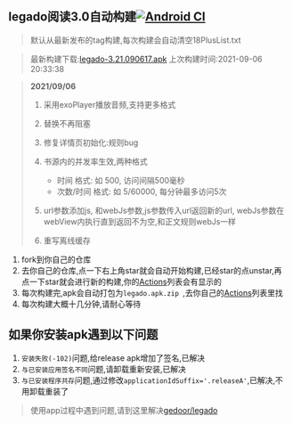 ## legado阅读3.0自动构建[![Android CI](https://github.com/10bits/gedoor-Build/workflows/Android%20CI/badge.svg)](https://github.com/10bits/gedoor-Build/actions)

> 默认从最新发布的tag构建,每次构建会自动清空18PlusList.txt

> 最新构建下载:[legado-3.21.090617.apk](https://github.com/rainard/gedoor-Build/releases/download/legado-3.21.090617/legado-3.21.090617.apk) 上次构建时间:2021-09-06 20:33:38
<!--start-->
> **2021/09/06**
> 
> 1. 采用exoPlayer播放音频,支持更多格式
> 2. 替换不再阻塞
> 3. 修复详情页初始化:规则bug
> 4. 书源内的并发率生效,两种格式
>     * 时间 格式: 如 500, 访问间隔500毫秒
>     * 次数/时间 格式: 如 5/60000, 每分钟最多访问5次
> 
> 5. url参数添加js, 和webJs参数,js参数传入url返回新的url, webJs参数在webView内执行直到返回不为空,和正文规则webJs一样
> 6. 重写离线缓存
<!--end-->
  
1. fork到你自己的仓库
2. 去你自己的仓库,点一下右上角star就会自动开始构建,已经star的点unstar,再点一下star就会进行新的构建,你的[Actions](https://github.com/10bits/gedoor-Build/actions)列表会有显示的
3. 每次构建完,apk会自动打包为`legado.apk.zip
`,去你自己的[Actions](https://github.com/10bits/gedoor-Build/actions)列表里找
4. 每次构建大概十几分钟,请耐心等待

## 如果你安装apk遇到以下问题

1. `安装失败(-102)`问题,给release apk增加了签名,已解决
2. `与已安装应用签名不同`问题,请卸载重新安装,已解决
3. `与已安装程序共存`问题,通过修改`applicationIdSuffix='.releaseA'`,已解决,不用卸载重装了
> 使用app过程中遇到问题,请到这里解决[gedoor/legado](https://github.com/gedoor/legado/issues)

